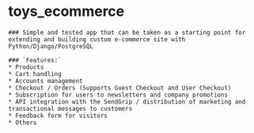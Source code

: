 # toys_ecommerce
	### Simple and tested app that can be taken as a starting point for extending and building custom e-commerce site with Python/Django/PostgreSQL

	### `Features:`
	* Products
	* Cart handling 
	* Accounts management 
	* Checkout / Orders (Supports Guest Checkout and User Checkout)
	* Subscription for users to newsletters and company promotions 
	* API integration with the SendGrip / distribution of marketing and transactional messages to customers
	* Feedback form for visitors
	* Others
